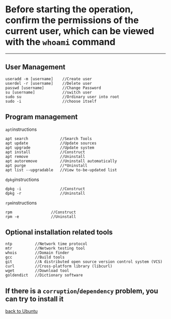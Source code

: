 # Before starting the operation, confirm the permissions of the current user, which can be viewed with the `whoami` command
-----------------------------------------------
## User Management
    useradd -m [username]    //Create user
    userdel -r [username]    //Delete user
    passwd [username]        //Change Password
    su [username]            //switch user
    sudo su                  //Ordinary user into root
    sudo -i                  //choose itself

## Program management
`apt`instructions

    apt search              //Search Tools
    apt update              //Update sources
    apt upgrade             //Update system
    apt install             //Construct
    apt remove              //Uninstall
    apt autoremove          //Uninstall automatically
    apt purge               //*Uninstall
    apt list --upgradable   //View to-be-updated list
 `dpkg`instructions
 
    dpkg -i                 //Construct
    dpkg -r                 //Uninstall
`rpm`instructions

    rpm                 //Construct
    rpm -e              //Uninstall

## Optional installation related tools
    ntp          //Network time protocol
    mtr          //Network testing tool
    whois        //Domain finder
    gcc          //Build tools
    git          //A distributed open source version control system (VCS)
    curl         //Cross-platform library (libcurl)
    wget         //Download tool
    goldendict   //Dictionary software

## If there is a `corruption`/`dependency` problem, you can try to install it

[back to Ubuntu](https://github.com/pro1tocol/Linux-Novice-Function/tree/main/Ubuntu)
